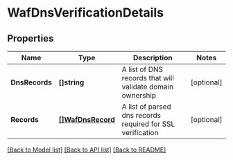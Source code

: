 # WafDnsVerificationDetails

## Properties

Name | Type | Description | Notes
------------ | ------------- | ------------- | -------------
**DnsRecords** | **[]string** | A list of DNS records that will validate domain ownership | [optional] 
**Records** | [**[]WafDnsRecord**](wafDnsRecord.md) | A list of parsed dns records required for SSL verification | [optional] 

[[Back to Model list]](../README.md#documentation-for-models) [[Back to API list]](../README.md#documentation-for-api-endpoints) [[Back to README]](../README.md)


